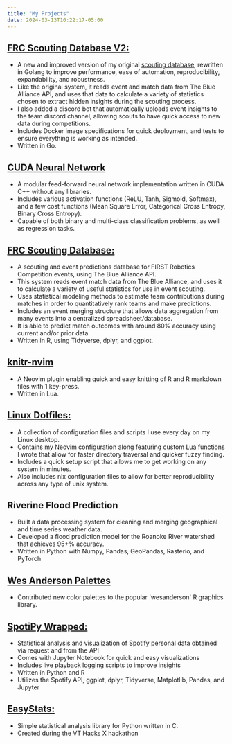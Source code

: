 ```yaml
---
title: "My Projects"
date: 2024-03-13T10:22:17-05:00
---
```


## [FRC Scouting Database V2:](https://github.com/ptdewey/frc-scouting-database-v2)
* A new and improved version of my original [scouting database](#frc-scouting-database), rewritten in Golang to improve performance, ease of automation, reproducibility, expandability, and robustness.
* Like the original system, it reads event and match data from The Blue Alliance API, and uses that data to calculate a variety of statistics chosen to extract hidden insights during the scouting process.
* I also added a discord bot that automatically uploads event insights to the team discord channel, allowing scouts to have quick access to new data during competitions.
* Includes Docker image specifications for quick deployment, and tests to ensure everything is working as intended.
* Written in Go.

## [CUDA Neural Network](https://github.com/ptdewey/cuda-nn)
* A modular feed-forward neural network implementation written in CUDA C++ without any libraries.
* Includes various activation functions (ReLU, Tanh, Sigmoid, Softmax), and a few cost functions (Mean Square Error, Categorical Cross Entropy, Binary Cross Entropy).
* Capable of both binary and multi-class classification problems, as well as regression tasks.

## [FRC Scouting Database:](https://github.com/ptdewey/frc-scouting-database)
* A scouting and event predictions database for FIRST Robotics Competition events, using The Blue Alliance API.
* This system reads event match data from The Blue Alliance, and uses it to calculate a variety of useful statistics for use in event scouting.
* Uses statistical modeling methods to estimate team contributions during matches in order to quantitatively rank teams and make predictions.
* Includes an event merging structure that allows data aggregation from many events into a centralized spreadsheet/database.
* It is able to predict match outcomes with around 80% accuracy using current and/or prior data.  
* Written in R, using Tidyverse, dplyr, and ggplot.

## [knitr-nvim](https://github.com/ptdewey/knitr-nvim)
* A Neovim plugin enabling quick and easy knitting of R and R markdown files with 1 key-press.
* Written in Lua.

## [Linux Dotfiles:](https://github.com/ptdewey/dotfiles)
* A collection of configuration files and scripts I use every day on my Linux desktop.
* Contains my Neovim configuration along featuring custom Lua functions I wrote that allow for faster directory traversal and quicker fuzzy finding.
* Includes a quick setup script that allows me to get working on any system in minutes.
* Also includes nix configuration files to allow for better reproducibility across any type of unix system.

## Riverine Flood Prediction
* Built a data processing system for cleaning and merging geographical and time series weather data.
* Developed a flood prediction model for the Roanoke River watershed that achieves 95+% accuracy.
* Written in Python with Numpy, Pandas, GeoPandas, Rasterio, and PyTorch

## [Wes Anderson Palettes](https://github.com/karthik/wesanderson)
* Contributed new color palettes to the popular 'wesanderson' R graphics library.

## [SpotiPy Wrapped:](https://github.com/ptdewey/SpotiPy-Wrapped)
* Statistical analysis and visualization of Spotify personal data obtained via request and from the API
* Comes with Jupyter Notebook for quick and easy visualizations
* Includes live playback logging scripts to improve insights
* Written in Python and R
* Utilizes the Spotify API, ggplot, dplyr, Tidyverse, Matplotlib, Pandas, and Jupyter

## [EasyStats:](https://github.com/ptdewey/easystats)
* Simple statistical analysis library for Python written in C.
* Created during the VT Hacks X hackathon

